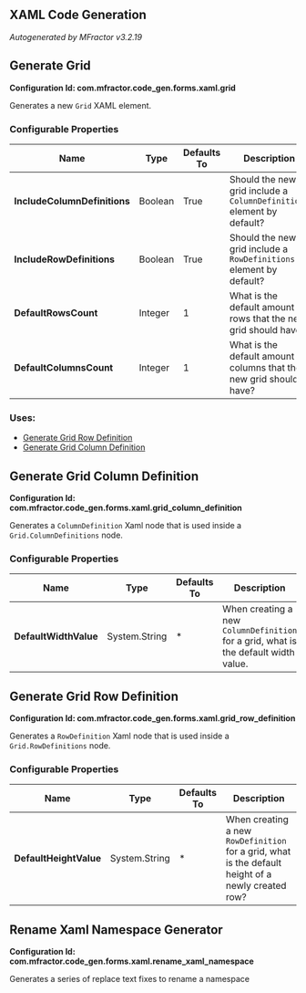 ## XAML Code Generation
*Autogenerated by MFractor v3.2.19*
## Generate Grid

**Configuration Id: com.mfractor.code_gen.forms.xaml.grid**

Generates a new `Grid` XAML element.


### Configurable Properties

| Name | Type | Defaults To | Description |
|------|------|-------------|-------------|
| **IncludeColumnDefinitions** | Boolean | True | Should the new grid include a `ColumnDefinitions` element by default? |
| **IncludeRowDefinitions** | Boolean | True | Should the new grid include a `RowDefinitions` element by default? |
| **DefaultRowsCount** | Integer | 1 | What is the default amount of rows that the new grid should have? |
| **DefaultColumnsCount** | Integer | 1 | What is the default amount of columns that the new grid should have? |

### Uses:

 * [Generate Grid Row Definition](/code-generation/xaml.md#generate-grid-row-definition)
 * [Generate Grid Column Definition](/code-generation/xaml.md#generate-grid-column-definition)


## Generate Grid Column Definition

**Configuration Id: com.mfractor.code_gen.forms.xaml.grid_column_definition**

Generates a `ColumnDefinition` Xaml node that is used inside a `Grid.ColumnDefinitions` node.


### Configurable Properties

| Name | Type | Defaults To | Description |
|------|------|-------------|-------------|
| **DefaultWidthValue** | System.String | * | When creating a new `ColumnDefinition` for a grid, what is the default width value. |

## Generate Grid Row Definition

**Configuration Id: com.mfractor.code_gen.forms.xaml.grid_row_definition**

Generates a `RowDefinition` Xaml node that is used inside a `Grid.RowDefinitions` node.


### Configurable Properties

| Name | Type | Defaults To | Description |
|------|------|-------------|-------------|
| **DefaultHeightValue** | System.String | * | When creating a new `RowDefinition` for a grid, what is the default height of a newly created row? |

## Rename Xaml Namespace Generator

**Configuration Id: com.mfractor.code_gen.forms.xaml.rename_xaml_namespace**

Generates a series of replace text fixes to rename a namespace


